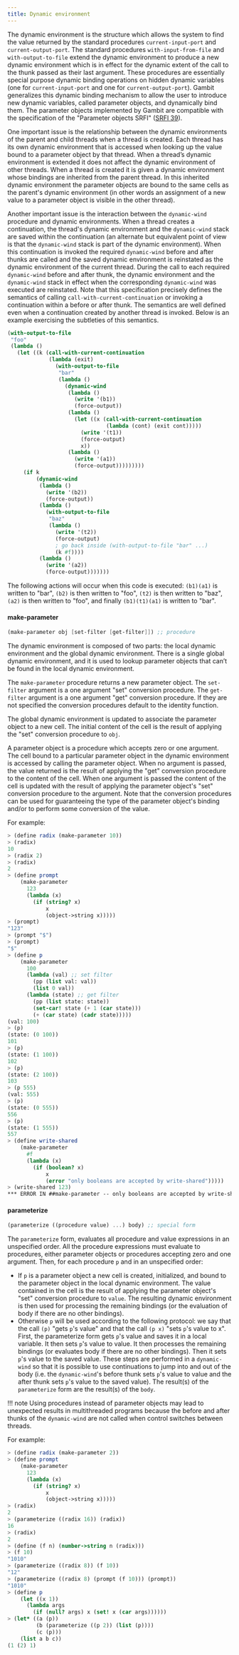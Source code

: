 ```yaml
---
title: Dynamic environment
---
```


The dynamic environment is the structure which allows the system to find the
value returned by the standard procedures `current-input-port` and
`current-output-port`. The standard procedures `with-input-from-file` and
`with-output-to-file` extend the dynamic environment to produce a new dynamic
environment which is in effect for the dynamic extent of the call to the thunk
passed as their last argument. These procedures are essentially special purpose
dynamic binding operations on hidden dynamic variables (one for
`current-input-port` and one for `current-output-port`). Gambit generalizes this
dynamic binding mechanism to allow the user to introduce new dynamic variables,
called parameter objects, and dynamically bind them. The parameter objects
implemented by Gambit are compatible with the specification of the "Parameter
objects SRFI" ([SRFI 39](https://srfi.schemers.org/srfi-39/)).

One important issue is the relationship between the dynamic environments of the
parent and child threads when a thread is created. Each thread has its own
dynamic environment that is accessed when looking up the value bound to a
parameter object by that thread. When a thread’s dynamic environment is extended
it does not affect the dynamic environment of other threads. When a thread is
created it is given a dynamic environment whose bindings are inherited from the
parent thread. In this inherited dynamic environment the parameter objects are
bound to the same cells as the parent's dynamic environment (in other words an
assignment of a new value to a parameter object is visible in the other thread).

Another important issue is the interaction between the `dynamic-wind` procedure
and dynamic environments. When a thread creates a continuation, the thread's
dynamic environment and the `dynamic-wind` stack are saved within the
continuation (an alternate but equivalent point of view is that the
`dynamic-wind` stack is part of the dynamic environment). When this continuation
is invoked the required `dynamic-wind` before and after thunks are called and
the saved dynamic environment is reinstated as the dynamic environment of the
current thread. During the call to each required `dynamic-wind` before and after
thunk, the dynamic environment and the `dynamic-wind` stack in effect when the
corresponding `dynamic-wind` was executed are reinstated. Note that this
specification precisely defines the semantics of calling
`call-with-current-continuation` or invoking a continuation within a before or
after thunk. The semantics are well defined even when a continuation created by
another thread is invoked. Below is an example exercising the subtleties of this
semantics.

```scheme
(with-output-to-file
 "foo"
 (lambda ()
   (let ((k (call-with-current-continuation
             (lambda (exit)
               (with-output-to-file
                "bar"
                (lambda ()
                  (dynamic-wind
                   (lambda ()
                     (write '(b1))
                     (force-output))
                   (lambda ()
                     (let ((x (call-with-current-continuation
                               (lambda (cont) (exit cont)))))
                       (write '(t1))
                       (force-output)
                       x))
                   (lambda ()
                     (write '(a1))
                     (force-output)))))))))
     (if k
         (dynamic-wind
          (lambda ()
            (write '(b2))
            (force-output))
          (lambda ()
            (with-output-to-file
             "baz"
             (lambda ()
               (write '(t2))
               (force-output)
               ; go back inside (with-output-to-file "bar" ...)
               (k #f))))
          (lambda ()
            (write '(a2))
            (force-output)))))))
```

The following actions will occur when this code is executed: `(b1)(a1)` is
written to "bar", `(b2)` is then written to "foo", `(t2)` is then written to
"baz", `(a2)` is then written to "foo", and finally `(b1)(t1)(a1)` is written to
"bar".

#### make-parameter

```scheme
(make-parameter obj [set-filter [get-filter]]) ;; procedure
```

The dynamic environment is composed of two parts: the local dynamic environment
and the global dynamic environment. There is a single global dynamic
environment, and it is used to lookup parameter objects that can’t be found in
the local dynamic environment.

The `make-parameter` procedure returns a new parameter object. The `set-filter`
argument is a one argument "set" conversion procedure. The `get-filter` argument
is a one argument "get" conversion procedure. If they are not specified the
conversion procedures default to the identity function.

The global dynamic environment is updated to associate the parameter object to a
new cell. The initial content of the cell is the result of applying the "set"
conversion procedure to `obj`.

A parameter object is a procedure which accepts zero or one argument. The cell
bound to a particular parameter object in the dynamic environment is accessed by
calling the parameter object. When no argument is passed, the value returned is
the result of applying the "get" conversion procedure to the content of the
cell. When one argument is passed the content of the cell is updated with the
result of applying the parameter object's "set" conversion procedure to the
argument. Note that the conversion procedures can be used for guaranteeing the
type of the parameter object's binding and/or to perform some conversion of the
value.

For example:

```scheme
> (define radix (make-parameter 10))
> (radix)
10
> (radix 2)
> (radix)
2
> (define prompt
    (make-parameter
      123
      (lambda (x)
        (if (string? x)
            x
            (object->string x)))))
> (prompt)
"123"
> (prompt "$")
> (prompt)
"$"
> (define p
    (make-parameter
      100
      (lambda (val) ;; set filter
        (pp (list val: val))
        (list 0 val))
      (lambda (state) ;; get filter
        (pp (list state: state))
        (set-car! state (+ 1 (car state)))
        (+ (car state) (cadr state)))))
(val: 100)
> (p)
(state: (0 100))
101
> (p)
(state: (1 100))
102
> (p)
(state: (2 100))
103
> (p 555)
(val: 555)
> (p)
(state: (0 555))
556
> (p)
(state: (1 555))
557
> (define write-shared
    (make-parameter
      #f
      (lambda (x)
        (if (boolean? x)
            x
            (error "only booleans are accepted by write-shared")))))
> (write-shared 123)
*** ERROR IN ##make-parameter -- only booleans are accepted by write-shared
```

#### parameterize

```scheme
(parameterize ((procedure value) ...) body) ;; special form
```

The `parameterize` form, evaluates all procedure and value expressions in an
unspecified order. All the procedure expressions must evaluate to procedures,
either parameter objects or procedures accepting zero and one argument. Then,
for each procedure `p` and in an unspecified order:

- If `p` is a parameter object a new cell is created, initialized, and bound to the
parameter object in the local dynamic environment. The value contained in the
cell is the result of applying the parameter object's "set" conversion procedure
to `value`. The resulting dynamic environment is then used for processing the
remaining bindings (or the evaluation of body if there are no other bindings).
- Otherwise `p` will be used according to the following protocol: we say that the
call `(p)` "gets `p`'s value" and that the call `(p x)` "sets `p`'s value to x". First,
the parameterize form gets `p`'s value and saves it in a local variable. It then
sets `p`'s value to value. It then processes the remaining bindings (or evaluates
body if there are no other bindings). Then it sets `p`'s value to the saved value.
These steps are performed in a `dynamic-wind` so that it is possible to use
continuations to jump into and out of the body (i.e. the `dynamic-wind`'s before
thunk sets `p`'s value to value and the after thunk sets `p`'s value to the saved
value). The result(s) of the `parameterize` form are the result(s) of the `body`.

!!! note 
    Using procedures instead of parameter objects may lead to unexpected results
    in multithreaded programs because the before and after thunks of the
    `dynamic-wind` are not called when control switches between threads.

For example:

```scheme
> (define radix (make-parameter 2))
> (define prompt
    (make-parameter
      123
      (lambda (x)
        (if (string? x)
            x
            (object->string x)))))
> (radix)
2
> (parameterize ((radix 16)) (radix))
16
> (radix)
2
> (define (f n) (number->string n (radix)))
> (f 10)
"1010"
> (parameterize ((radix 8)) (f 10))
"12"
> (parameterize ((radix 8) (prompt (f 10))) (prompt))
"1010"
> (define p
    (let ((x 1))
      (lambda args
        (if (null? args) x (set! x (car args))))))
> (let* ((a (p))
         (b (parameterize ((p 2)) (list (p))))
         (c (p)))
    (list a b c))
(1 (2) 1)
```
